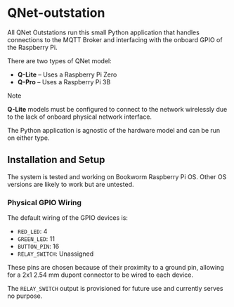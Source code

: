 # QNet-outstation

All QNet Outstations run this small Python application that handles connections to the MQTT Broker and interfacing with the onboard GPIO of the Raspberry Pi.

There are two types of QNet model:
- **Q-Lite** – Uses a Raspberry Pi Zero
- **Q-Pro** – Uses a Raspberry Pi 3B

> [!NOTE]  
> **Q-Lite** models must be configured to connect to the network wirelessly due to the lack of onboard physical network interface.

The Python application is agnostic of the hardware model and can be run on either type.

## Installation and Setup
The system is tested and working on Bookworm Raspberry Pi OS. Other OS versions are likely to work but are untested.

### Physical GPIO Wiring
The default wiring of the GPIO devices is:
- `RED_LED`: 4
- `GREEN_LED`: 11
- `BUTTON_PIN`: 16
- `RELAY_SWITCH`: Unassigned

These pins are chosen because of their proximity to a ground pin, allowing for a 2x1 2.54 mm dupont connector to be wired to each device.

The `RELAY_SWITCH` output is provisioned for future use and currently serves no purpose.

